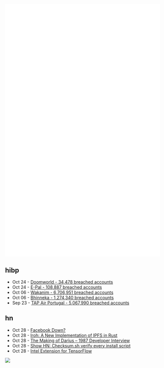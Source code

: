 ![Metrics](https://raw.githubusercontent.com/phixion/phixion/master/metrics.svg)

## hibp

<!--
for https://github.com/phixion/phixion/blob/main/.github/workflows/feeds.yml
-->
<!--START_SECTION:haveibeenpwnd-->
- Oct 24 - [Doomworld - 34,478 breached accounts](https://haveibeenpwned.com/PwnedWebsites#Doomworld)
- Oct 24 - [E-Pal - 108,887 breached accounts](https://haveibeenpwned.com/PwnedWebsites#EPal)
- Oct 06 - [Wakanim - 6,706,951 breached accounts](https://haveibeenpwned.com/PwnedWebsites#Wakanim)
- Oct 06 - [Bhinneka - 1,274,340 breached accounts](https://haveibeenpwned.com/PwnedWebsites#Bhinneka)
- Sep 23 - [TAP Air Portugal - 5,067,990 breached accounts](https://haveibeenpwned.com/PwnedWebsites#TAPAirPortugal)
<!--END_SECTION:haveibeenpwnd-->

## hn

<!--
for https://github.com/phixion/phixion/blob/main/.github/workflows/feeds.yml
-->
<!--START_SECTION:hn-->
- Oct 28 - [Facebook Down?](https://www.facebook.com?abc=def)
- Oct 28 - [Iroh: A New Implementation of IPFS in Rust](https://iroh.computer/)
- Oct 28 - [The Making of Darius – 1987 Developer Interview](https://shmuplations.com/darius/)
- Oct 28 - [Show HN: Checksum.sh verify every install script](https://checksum.sh/)
- Oct 28 - [Intel Extension for TensorFlow](https://github.com/intel/intel-extension-for-tensorflow)
<!--END_SECTION:hn-->

<!--
for https://yhype.me
-->
![](https://hit.yhype.me/github/profile?user_id=13013670)
